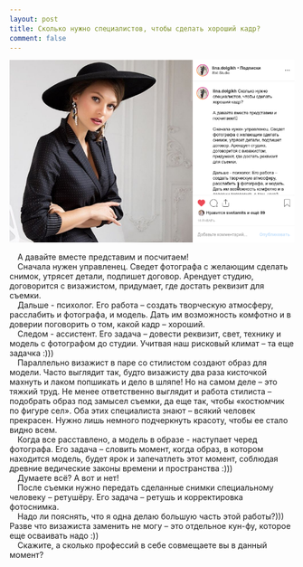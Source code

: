 ```yaml
---
layout: post
title: Сколько нужно специалистов, чтобы сделать хороший кадр?
comment: false
---
```

![Текст поста]( /sample/i/spets.png)

⠀
А давайте вместе представим и посчитаем!  
⠀
Сначала нужен управленец. Сведет фотографа с желающим сделать снимок, утрясет детали, подпишет договор. Арендует студию, договорится с визажистом, придумает, где достать реквизит для съемки.  
⠀
Дальше - психолог. Его работа – создать творческую атмосферу, расслабить и фотографа, и модель. Дать им возможность комфотно и в доверии поговорить о том, какой кадр – хороший.  
⠀
Следом - ассистент. Его задача – довести реквизит, свет, технику и модель с фотографом до студии. Учитвая наш рисковый климат – та еще задачка :)))  
⠀
Параллельно визажист в паре со стилистом создают образ для модели. Часто выглядит так, будто визажисту два раза кисточкой махнуть и лаком попшикать и дело в шляпе! Но на самом деле – это тяжкий труд. Не менее ответственно выглядит и работа стилиста – подобрать образ под замысел съемки, да еще так, чтобы «костюмчик по фигуре сел». Оба этих специалиста знают – всякий человек прекрасен. Нужно лишь немного подчеркнуть красоту, чтобы ее стало видно всем.  
⠀
Когда все расставлено, а модель в образе - наступает черед фотографа. Его задача – словить момент, когда образ, в котором находится модель, будет ярок и запечатлеть этот момент, соблюдая древние ведические законы времени и пространства :)))  
⠀
Думаете всё? А вот и нет!  
⠀
После съемки нужно передать сделанные снимки специальному человеку – ретушёру. Его задача – ретушь и корректировка фотоснимка.  
⠀
Надо ли пояснять, что я одна делаю большую часть этой работы?))) Разве что визажиста заменить не могу – это отдельное кун-фу, которое еще осваивать надо :))  
⠀
Скажите, а сколько профессий в себе совмещаете вы в данный момент?  
